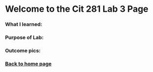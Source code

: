 # Welcome to the Cit 281 Lab 3 Page

### What I learned:

### Purpose of Lab:

### Outcome pics: 

### [**Back to home page**](https://uo-cit-itsbread33.github.io/ItsBread33.github.io/)
